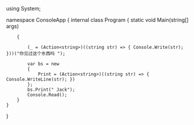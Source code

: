 using System;

namespace ConsoleApp
{
    internal class Program
    {
        static void Main(string[] args)
        
        {
        
            (_ = (Action<string>)((string str) => { Console.Write(str); }))("你见过这个东西吗 ");

            var bs = new
            {             
                Print = (Action<string>)((string str) => { Console.WriteLine(str); })
            };
            bs.Print(" Jack");
            Console.Read();
        }
    }
}
